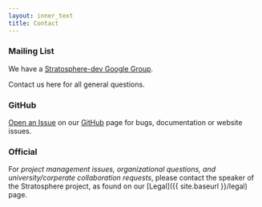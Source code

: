 ```yaml
---
layout: inner_text
title: Contact 
---
```


### Mailing List

We have a [Stratosphere-dev Google Group](https://groups.google.com/forum/#!forum/stratosphere-dev). 

Contact us here for all general questions.

### GitHub

[Open an Issue](https://github.com/stratosphere/stratosphere/issues) on our [GitHub](https://github.com/stratosphere/stratosphere) page for bugs, documentation or website issues.

### Official

For *project management issues, organizational questions, and university/corperate collaboration requests*, please contact the speaker of the Stratosphere project, as found on our [Legal]({{ site.baseurl }}/legal) page.